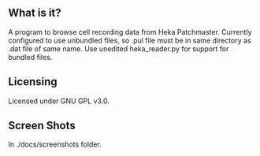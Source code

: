 What is it?
-----------

A program to browse cell recording data from Heka Patchmaster. Currently 
configured to use unbundled files, so .pul file must be in same directory as 
.dat file of same name. Use unedited heka_reader.py for support for bundled 
files.

Licensing
---------

Licensed under GNU GPL v3.0.

Screen Shots
------------

In ./docs/screenshots folder.